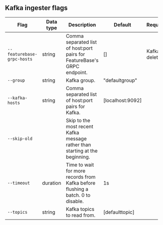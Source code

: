 ## Kafka ingester flags

| Flag | Data type | Description | Default | Required |
|---|---|---|---|---|
| `--featurebase-grpc-hosts` | string | Comma separated list of host:port pairs for FeatureBase's GRPC endpoint. | [] | Kafka-delete |
| `--group` | string | Kafka group.| "defaultgroup" |  |
| `--kafka-hosts` | string |Comma separated list of host:port pairs for Kafka.| [localhost:9092] |  |
| `--skip-old` |  | Skip to the most recent Kafka message rather than starting at the beginning. |  |  |
| `--timeout` | duration | Time to wait for more records from Kafka before flushing a batch. 0 to disable.| 1s |  |
| `--topics` | string | Kafka topics to read from.| [defaulttopic] |  |
